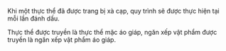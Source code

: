 Khi một thực thể đã được trang bị xà cạp, quy trình sẽ được thực hiện tại mỗi lần đánh dấu.

Thực thể được truyền là thực thể mặc áo giáp, ngăn xếp vật phẩm được truyền là ngăn xếp vật phẩm áo giáp.